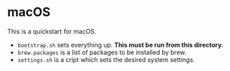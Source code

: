 # macOS

This is a quickstart for macOS.

- `bootstrap.sh` sets everything up. **This must be run from this directory.**
- `brew.packages` is a list of packages to be installed by brew.
- `settings.sh` is a cript which sets the desired system settings.
